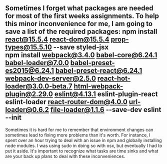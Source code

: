 Sometimes I forget what packages are needed for most of the first weeks assignments. To help this minor inconvenience for me, I am going to save a list of the required packages:
npm install react@15.5.4 react-dom@15.5.4 prop-types@15.5.10 --save styled-jsx  
npm install webpack@3.4.0 babel-core@6.24.1 babel-loader@7.0.0 babel-preset-es2015@6.24.1 babel-preset-react@6.24.1 webpack-dev-server@2.5.0 react-hot-loader@3.0.0-beta.7 html-webpack-plugin@2.29.0 eslint@4.13.1 eslint-plugin-react eslint-loader react-router-dom@4.0.0 url-loader@0.6.2 file-loader@1.1.6 --save-dev
eslint --init
-------
Sometimes it is hard for me to remember that environment changes can sometimes lead to fixing more problems than it's worth. For instance, I spent over an hour trying to deal with an issue in npm and globally installing node modules. I was using sudo in doing so with osx, but eventually I had to put it aside. It's important to recognize what tasks are time sinks and what are your back up plans to deal with these inconveniences.
